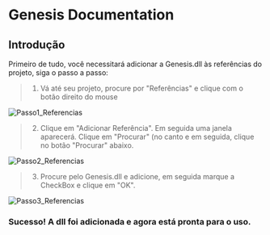 # Genesis Documentation

## Introdução
Primeiro de tudo, você necessitará adicionar a Genesis.dll às referências do projeto, siga o passo a passo:

> 1. Vá até seu projeto, procure por "Referências" e clique com o botão direito do mouse

![Passo1_Referencias](https://github.com/user-attachments/assets/185266db-dacb-45b8-a67a-10880d1e1288)

> 2. Clique em "Adicionar Referência". Em seguida uma janela aparecerá.
> Clique em "Procurar" (no canto  e em seguida, clique no botão "Procurar" abaixo.

![Passo2_Referencias](https://github.com/user-attachments/assets/e0453d9d-789f-40f1-8ed9-0c3f7df4319e)

> 3. Procure pelo Genesis.dll e adicione, em seguida marque a CheckBox e clique em "OK".

![Passo3_Referencias](https://github.com/user-attachments/assets/807d3f7e-ce95-467b-b6ed-ddd886c5191e)

### Sucesso! A dll foi adicionada e agora está pronta para o uso.
